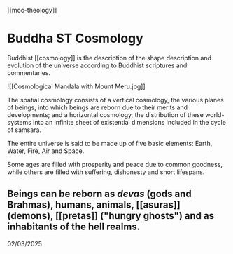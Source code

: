 [[moc-theology]]

# Buddha ST Cosmology

Buddhist [[cosmology]] is the description of the shape description and evolution of the universe according to Buddhist scriptures and commentaries.

![[Cosmological Mandala with Mount Meru.jpg]]

The spatial cosmology consists of a vertical cosmology, the various planes of beings, into which beings are reborn due to their merits and developments; and a horizontal cosmology, the distribution of these world-systems into an infinite sheet of existential dimensions included in the cycle of samsara.

The entire universe is said to be made up of five basic elements: Earth, Water, Fire, Air and Space.

Some ages are filled with prosperity and peace due to common goodness, while others are filled with suffering, dishonesty and short lifespans.

## Beings can be reborn as _devas_ (gods and Brahmas), humans, animals, [[asuras]] (demons), [[pretas]] ("hungry ghosts") and as inhabitants of the hell realms.

02/03/2025
